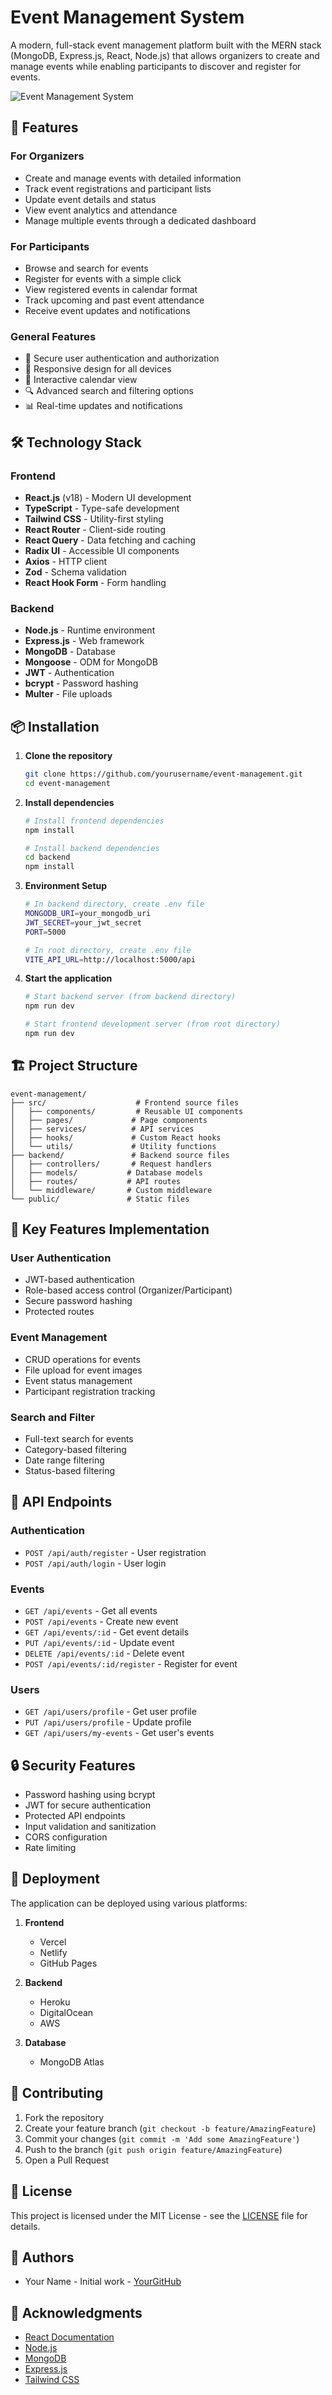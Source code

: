 # Event Management System

A modern, full-stack event management platform built with the MERN stack (MongoDB, Express.js, React, Node.js) that allows organizers to create and manage events while enabling participants to discover and register for events.

![Event Management System](public/demo.jpg)

## 🌟 Features

### For Organizers
- Create and manage events with detailed information
- Track event registrations and participant lists
- Update event details and status
- View event analytics and attendance
- Manage multiple events through a dedicated dashboard

### For Participants
- Browse and search for events
- Register for events with a simple click
- View registered events in calendar format
- Track upcoming and past event attendance
- Receive event updates and notifications

### General Features
- 🔐 Secure user authentication and authorization
- 📱 Responsive design for all devices
- 📅 Interactive calendar view
- 🔍 Advanced search and filtering options
- 📊 Real-time updates and notifications

## 🛠️ Technology Stack

### Frontend
- **React.js** (v18) - Modern UI development
- **TypeScript** - Type-safe development
- **Tailwind CSS** - Utility-first styling
- **React Router** - Client-side routing
- **React Query** - Data fetching and caching
- **Radix UI** - Accessible UI components
- **Axios** - HTTP client
- **Zod** - Schema validation
- **React Hook Form** - Form handling

### Backend
- **Node.js** - Runtime environment
- **Express.js** - Web framework
- **MongoDB** - Database
- **Mongoose** - ODM for MongoDB
- **JWT** - Authentication
- **bcrypt** - Password hashing
- **Multer** - File uploads

## 📦 Installation

1. **Clone the repository**
   ```bash
   git clone https://github.com/yourusername/event-management.git
   cd event-management
   ```

2. **Install dependencies**
   ```bash
   # Install frontend dependencies
   npm install

   # Install backend dependencies
   cd backend
   npm install
   ```

3. **Environment Setup**
   ```bash
   # In backend directory, create .env file
   MONGODB_URI=your_mongodb_uri
   JWT_SECRET=your_jwt_secret
   PORT=5000

   # In root directory, create .env file
   VITE_API_URL=http://localhost:5000/api
   ```

4. **Start the application**
   ```bash
   # Start backend server (from backend directory)
   npm run dev

   # Start frontend development server (from root directory)
   npm run dev
   ```

## 🏗️ Project Structure

```
event-management/
├── src/                    # Frontend source files
│   ├── components/         # Reusable UI components
│   ├── pages/             # Page components
│   ├── services/          # API services
│   ├── hooks/             # Custom React hooks
│   └── utils/             # Utility functions
├── backend/               # Backend source files
│   ├── controllers/       # Request handlers
│   ├── models/           # Database models
│   ├── routes/           # API routes
│   └── middleware/       # Custom middleware
└── public/               # Static files
```

## 🔑 Key Features Implementation

### User Authentication
- JWT-based authentication
- Role-based access control (Organizer/Participant)
- Secure password hashing
- Protected routes

### Event Management
- CRUD operations for events
- File upload for event images
- Event status management
- Participant registration tracking

### Search and Filter
- Full-text search for events
- Category-based filtering
- Date range filtering
- Status-based filtering

## 📱 API Endpoints

### Authentication
- `POST /api/auth/register` - User registration
- `POST /api/auth/login` - User login

### Events
- `GET /api/events` - Get all events
- `POST /api/events` - Create new event
- `GET /api/events/:id` - Get event details
- `PUT /api/events/:id` - Update event
- `DELETE /api/events/:id` - Delete event
- `POST /api/events/:id/register` - Register for event

### Users
- `GET /api/users/profile` - Get user profile
- `PUT /api/users/profile` - Update profile
- `GET /api/users/my-events` - Get user's events

## 🔒 Security Features

- Password hashing using bcrypt
- JWT for secure authentication
- Protected API endpoints
- Input validation and sanitization
- CORS configuration
- Rate limiting

## 🚀 Deployment

The application can be deployed using various platforms:

1. **Frontend**
   - Vercel
   - Netlify
   - GitHub Pages

2. **Backend**
   - Heroku
   - DigitalOcean
   - AWS

3. **Database**
   - MongoDB Atlas

## 🤝 Contributing

1. Fork the repository
2. Create your feature branch (`git checkout -b feature/AmazingFeature`)
3. Commit your changes (`git commit -m 'Add some AmazingFeature'`)
4. Push to the branch (`git push origin feature/AmazingFeature`)
5. Open a Pull Request

## 📄 License

This project is licensed under the MIT License - see the [LICENSE](LICENSE) file for details.

## 👥 Authors

- Your Name - Initial work - [YourGitHub](https://github.com/yourusername)

## 🙏 Acknowledgments

- [React Documentation](https://reactjs.org/)
- [Node.js](https://nodejs.org/)
- [MongoDB](https://www.mongodb.com/)
- [Express.js](https://expressjs.com/)
- [Tailwind CSS](https://tailwindcss.com/)
